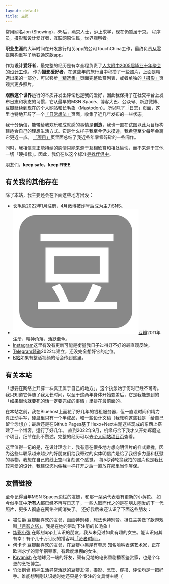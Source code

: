 ```yaml
---
layout: default
title: 主页
---
```


常用网名Jon (Showing)，85后，燕京人士，沪上求学，现在仍暂居于京。
程序员，摄影和设计爱好者，互联网原住民，世界观察者。

**职业生涯**的大半时间在开发旅行相关app的公司TouchChina工作，最终负责[从零搭架构重写了地铁通这款app](/blog/2016/09/21/the-rewrite-of-ChinaMetro-V4-0)。

作为**设计爱好者**，最完整的经历是有幸全程负责了[人大附中2005届毕业十年聚会的设计工作](/project/rdfzer-10-years-reunion/)。
作为**摄影爱好者**，在这些年的旅行当中积攒了一些照片，上面是精选出来的一部分，可以移步[「精选集」](/photo/Selected/)页面完整欣赏列表，或者单独的[「摄影」](/photo/)页观赏更多照片。

**观察这个世界**运行的本质并发出评论也是我的爱好，因此我保持了在社交平台上发布日志和状态的习惯，它从最早的MSN Space、博客大巴、公众号、新浪微博、豆瓣延续到现在的个人网站和长毛象（Mastodon）。所以除了[「日志」](/blog/)页面，这里也特地开辟了一个[「日常想法」](/thought/)页面，收集了近几年发布的一些状态。

我十分确信，能带给我欢乐和成就感的事情是**创造**，我也一直在试图以此为目标构建适合自己的理想生活方式。它是什么样子我至今仍未摸透，我希望至少每年会离它更近一点。
[「项目」](/project/)页里面总结了我近些年零零碎碎的一些闯作。

同时，我相信真正能持续的感情只能来源于互相欣赏和相处愉快，而不来源于其他一切「硬指标」。因此，我仍在以这个标准[寻找伴侣中](/thought/2021vol01/#旅行者一号代发刊词)。

朋友们，**keep safe，keep FREE**.

## 有关我的其他存在

除了本站，我主要还会在下面这些地方出没：
<ul class="sns">
	<li>
		<i class="fa-brands fa-mastodon"></i><a href="https://m.cmx.im/@zshowing">长毛象</a>2022年1月注册，4月微博被炸号后成为主力SNS。
	</li>
	<li>
		<img class="douban" src="/assets/font/douban.svg" alt=""><a href="https://www.douban.com/people/zshowing">豆瓣</a>2011年注册，精神角落，活跃至今。
	</li>
	<li>
		<i class="fa fa-instagram" aria-hidden="true"></i><a class="instagram" href="https://www.instagram.com/zshowing/">Instagram</a>这里有没有更新可能是衡量我日子过得好不好的最直观反映。
	</li>
	<li>
		<i class="fa-brands fa-telegram"></i><a href="https://t.me/jonshowing">Telegram频道</a>2022年建立，还没完全想好它的定位。
	</li>
	<li>
		<i class="fa-brands fa-bilibili"></i><a href="https://space.bilibili.com/7685282">B站</a>如果有整活视频的话会传到这里。
	</li>
<!-- 	<li>
		<i class="fa-brands fa-github"></i><a href="https://github.com/zshowing">Github</a>当然了，程序员怎么能没有基特hà勃！主要用途是用来存放本站。
	</li> -->
</ul>

## 有关本站

「想要在网络上开辟一块真正属于自己的地方」，这个执念始于何时已经不可考。我只知道它伴随了我太长时间，以至于这两年身体开始变差后，它是我能想到的「如果很快就要死的话一定要完成的事情」里排在最前面的。

在本站之前，我在Bluehost上面花了好几年的钱租服务器，但一直没时间和精力真正动手写，硬盘里只有一个半成品，和一些设计文稿（我戏称这些钱是「给自己留个念想」）；最后还是在Github Pages基于Hexo+Next主题这些现成的东西上搭建了一个博客，运行了好几年。
直到2022年9月，机缘巧合下我才又开始琢磨这个项目。细节在此不赘述，完整的经历可以去[个人网站项目页](/project/jonshowing-website/)查看。

这里值得一记的是，在设计理念上，我有意在很多地方想向明信片的样式靠拢，因为这些年联系越来越少的好朋友们给我寄过的实体明信片是给了我很多力量和抚慰的事物，我想在自己的线上空间复刻这个感觉。
每5秒钟轮换我拍的照片也是我比较喜爱的设计，我建议您~~也像我一样~~打开之后一直放在那里当作屏保。

## 友情链接

至今记得当年MSN Spaces边栏的友链，和那一朵朵代表着有更新的小黄花。
如今似乎其中**所有人**都已经不再写日志了，一些人取而代之的是在朋友圈发的下一代照片，更多人彻底在网络空间消失了。
还好我后来还认识了下面这些朋友：

- [猫伯爵](https://www.guobetty.com/) 豆瓣超喜欢的友邻，画画特别棒，想法也特别赞。担任主美做了款游戏叫[「月影之塔」](https://store.steampowered.com/app/465100)。<span class="shady">我是在她的带动下注册的长毛象！</span>
- [炫彩小张](https://web.okjike.com/u/56F1031A-5452-445E-8438-BDEBF6514D7B) 在即刻app上认识的朋友，我从未见过如此有趣的女生。<span class="shady">能认识何其有幸！</span>有个几十万订阅的播客叫[「贤者时间」](https://www.xiaoyuzhoufm.com/podcast/5e285523418a84a04627767d)。
- [何卡卡](https://www.douban.com/people/kakahex) 豆瓣超喜欢的友邻，<span class="shady">在豆瓣小黑屋有套房</span> 知名[唢呐表演艺术家](https://www.douban.com/doulist/126926900)，正在欧洲求学的青年钢琴家，有趣度爆棚的女生。
- [Kavanish](https://www.douban.com/people/kavanish) 在地球另一端的好友，颇有见地的电影番剧播客鉴赏家，也是个<span class="shady">年更的</span>烹饪博主。
- [竹淡刻骨](https://bamboobone9.com/) 精神生活异常活跃的豆瓣友邻，摄影、烹饪、穿搭、评论均是一把好手。<span class="shady">谁能想到刚认识她时她还只是个专注的文具博主呢（</span>